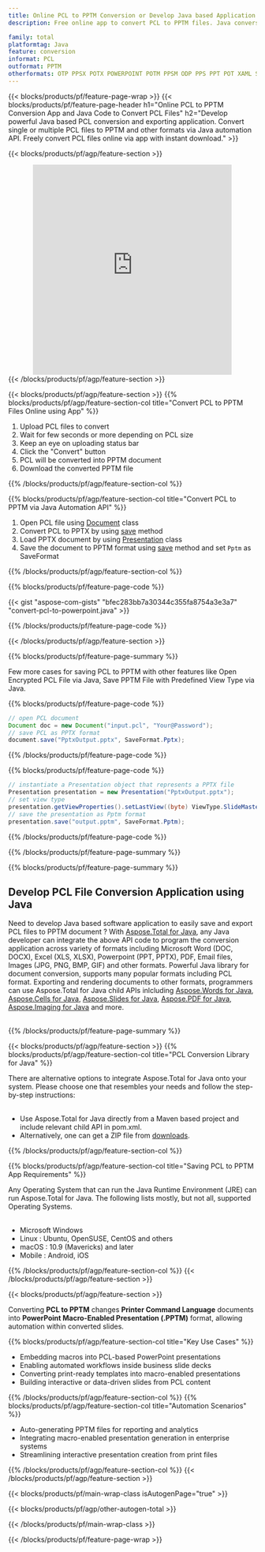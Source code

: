 ```yaml
---
title: Online PCL to PPTM Conversion or Develop Java based Application to Convert PCL Files
description: Free online app to convert PCL to PPTM files. Java conversion library code for PCL documents. 

family: total
platformtag: Java
feature: conversion
informat: PCL
outformat: PPTM
otherformats: OTP PPSX POTX POWERPOINT POTM PPSM ODP PPS PPT POT XAML SWF
---
```

{{< blocks/products/pf/feature-page-wrap >}}
{{< blocks/products/pf/feature-page-header h1="Online PCL to PPTM Conversion App and Java Code to Convert PCL Files" h2="Develop powerful Java based PCL conversion and exporting application. Convert single or multiple PCL files to PPTM and other formats via Java automation API. Freely convert PCL files online via app with instant download." >}}


{{< blocks/products/pf/agp/feature-section >}}

<div class="container-fluid agp-content bg-white aboutfile box-1 vh100 section nopbtm">
<div class=container>
<div class=row>
<div class="demobox tc col-md-12 padding-0" align="center">

<iframe title="Free Online PCL to PPTM Conversion App" style="border: none; height: 426px;" scrolling="no" src="https://widgets.aspose.cloud/total-conversion/?to=pptm&from=pcl" id="child-iframe" width="80%"></iframe>

</div></div>
</div></div>
{{< /blocks/products/pf/agp/feature-section >}}


{{< blocks/products/pf/agp/feature-section >}}
{{% blocks/products/pf/agp/feature-section-col title="Convert PCL to PPTM Files Online using App" %}}

1. Upload PCL files to convert
1. Wait for few seconds or more depending on PCL size
1. Keep an eye on uploading status bar
1. Click the "Convert" button
1. PCL will be converted into PPTM document
1. Download the converted PPTM file

{{% /blocks/products/pf/agp/feature-section-col %}}

{{% blocks/products/pf/agp/feature-section-col title="Convert PCL to PPTM via Java Automation API" %}}


1. Open PCL file using [Document](https://reference.aspose.com/pdf/java/com.aspose.pdf/Document) class
2. Convert PCL to PPTX by using [save](https://reference.aspose.com/pdf/java/com.aspose.pdf/Document#save-java.lang.String-int-) method
3. Load PPTX document by using [Presentation](https://reference.aspose.com/slides/java/com.aspose.slides/Presentation) class 
4. Save the document to PPTM format using [save](https://reference.aspose.com/slides/java/com.aspose.slides/Presentation#save-java.lang.String-int-) method and set `Pptm` as SaveFormat



{{% /blocks/products/pf/agp/feature-section-col %}}

{{% blocks/products/pf/feature-page-code %}}
{{< gist "aspose-com-gists" "bfec283bb7a30344c355fa8754a3e3a7" "convert-pcl-to-powerpoint.java" >}}
{{% /blocks/products/pf/feature-page-code %}}

{{< /blocks/products/pf/agp/feature-section >}}

{{% blocks/products/pf/feature-page-summary %}}

Few more cases for saving PCL to PPTM with other features like Open Encrypted PCL File via Java, Save PPTM File with Predefined View Type via Java.

{{% blocks/products/pf/feature-page-code %}}

```java
// open PCL document
Document doc = new Document("input.pcl", "Your@Password");
// save PCL as PPTX format 
document.save("PptxOutput.pptx", SaveFormat.Pptx); 

```

{{% /blocks/products/pf/feature-page-code %}}
{{% blocks/products/pf/feature-page-code %}}

```java
// instantiate a Presentation object that represents a PPTX file
Presentation presentation = new Presentation("PptxOutput.pptx");
// set view type
presentation.getViewProperties().setLastView((byte) ViewType.SlideMasterView);
// save the presentation as Pptm format
presentation.save("output.pptm", SaveFormat.Pptm);    
```

{{% /blocks/products/pf/feature-page-code %}}


{{% /blocks/products/pf/feature-page-summary %}}

{{% blocks/products/pf/feature-page-summary %}}

<h2>Develop PCL File Conversion Application using Java</h2>

Need to develop Java based software application to easily save and export PCL files to PPTM document ? With [Aspose.Total for Java](https://products.aspose.com/total/java/), any Java developer can integrate the above API code to program the conversion application across variety of formats including Microsoft Word (DOC, DOCX), Excel (XLS, XLSX), Powerpoint (PPT, PPTX), PDF, Email files, Images (JPG, PNG, BMP, GIF) and other formats. Powerful Java library for document conversion, supports many popular formats including PCL format. Exporting and rendering documents to other formats, programmers can use Aspose.Total for Java child APIs inlcluding [Aspose.Words for Java](https://products.aspose.com/words/java/), [Aspose.Cells for Java](https://products.aspose.com/cells/java/), [Aspose.Slides for Java](https://products.aspose.com/slides/java/), [Aspose.PDF for Java](https://products.aspose.com/pdf/java/), [Aspose.Imaging for Java](https://products.aspose.com/imaging/java/) and more.<br /><br />

{{% /blocks/products/pf/feature-page-summary %}}

{{< blocks/products/pf/agp/feature-section >}}
{{% blocks/products/pf/agp/feature-section-col title="PCL Conversion Library for Java" %}}

There are alternative options to integrate Aspose.Total for Java onto your system. Please choose one that resembles your needs and follow the step-by-step instructions:<br /><br />

- Use Aspose.Total for Java directly from a Maven based project and include relevant child API in pom.xml.
- Alternatively, one can get a ZIP file from [downloads](https://releases.aspose.com/total/java).

{{% /blocks/products/pf/agp/feature-section-col %}}

{{% blocks/products/pf/agp/feature-section-col title="Saving PCL to PPTM App Requirements" %}}

Any Operating System that can run the Java Runtime Environment (JRE) can run Aspose.Total for Java. The following lists mostly, but not all, supported Operating Systems. <br /><br />
- Microsoft Windows
- Linux : Ubuntu, OpenSUSE, CentOS and others
- macOS : 10.9 (Mavericks) and later
- Mobile : Android, iOS

{{% /blocks/products/pf/agp/feature-section-col %}}
{{< /blocks/products/pf/agp/feature-section >}}

{{< blocks/products/pf/agp/feature-section >}}

Converting **PCL to PPTM** changes **Printer Command Language** documents into **PowerPoint Macro-Enabled Presentation (.PPTM)** format, allowing automation within converted slides.

{{% blocks/products/pf/agp/feature-section-col title="Key Use Cases" %}}

* Embedding macros into PCL-based PowerPoint presentations
* Enabling automated workflows inside business slide decks
* Converting print-ready templates into macro-enabled presentations
* Building interactive or data-driven slides from PCL content

{{% /blocks/products/pf/agp/feature-section-col %}}
{{% blocks/products/pf/agp/feature-section-col title="Automation Scenarios" %}}

* Auto-generating PPTM files for reporting and analytics
* Integrating macro-enabled presentation generation in enterprise systems
* Streamlining interactive presentation creation from print files

{{% /blocks/products/pf/agp/feature-section-col %}}
{{< /blocks/products/pf/agp/feature-section >}}

{{< blocks/products/pf/main-wrap-class isAutogenPage="true" >}}


{{< blocks/products/pf/agp/other-autogen-total >}}

{{< /blocks/products/pf/main-wrap-class >}}

{{< /blocks/products/pf/feature-page-wrap >}}
